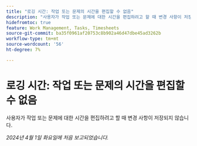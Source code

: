 ```yaml
---
title: "로깅 시간: 작업 또는 문제의 시간을 편집할 수 없음"
description: "사용자가 작업 또는 문제에 대한 시간을 편집하려고 할 때 변경 사항이 저장되지 않습니다."
hidefromtoc: true
feature: Work Management, Tasks, Timesheets
source-git-commit: ba35f0961af20753c8b902a46d47dbe45ad3262b
workflow-type: tm+mt
source-wordcount: '56'
ht-degree: 7%

---
```



# 로깅 시간: 작업 또는 문제의 시간을 편집할 수 없음

사용자가 작업 또는 문제에 대한 시간을 편집하려고 할 때 변경 사항이 저장되지 않습니다.

_2024년 4월 1일 화요일에 처음 보고되었습니다._

